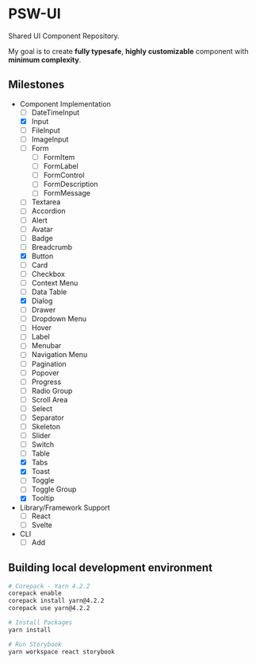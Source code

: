 # PSW-UI

Shared UI Component Repository.

My goal is to create **fully typesafe**, **highly customizable** component with **minimum complexity**.

## Milestones

- Component Implementation
  - [ ] DateTimeInput
  - [x] Input
  - [ ] FileInput
  - [ ] ImageInput
  - [ ] Form
    - [ ] FormItem
    - [ ] FormLabel
    - [ ] FormControl
    - [ ] FormDescription
    - [ ] FormMessage
  - [ ] Textarea
  - [ ] Accordion
  - [ ] Alert
  - [ ] Avatar
  - [ ] Badge
  - [ ] Breadcrumb
  - [x] Button
  - [ ] Card
  - [ ] Checkbox
  - [ ] Context Menu
  - [ ] Data Table
  - [x] Dialog
  - [ ] Drawer
  - [ ] Dropdown Menu
  - [ ] Hover
  - [ ] Label
  - [ ] Menubar
  - [ ] Navigation Menu
  - [ ] Pagination
  - [ ] Popover
  - [ ] Progress
  - [ ] Radio Group
  - [ ] Scroll Area
  - [ ] Select
  - [ ] Separator
  - [ ] Skeleton
  - [ ] Slider
  - [ ] Switch
  - [ ] Table
  - [x] Tabs
  - [x] Toast
  - [ ] Toggle
  - [ ] Toggle Group
  - [x] Tooltip
- Library/Framework Support
  - [ ] React
  - [ ] Svelte
- CLI
  - [ ] Add

## Building local development environment

```bash
# Corepack - Yarn 4.2.2
corepack enable
corepack install yarn@4.2.2
corepack use yarn@4.2.2

# Install Packages
yarn install

# Run Storybook
yarn workspace react storybook
```
